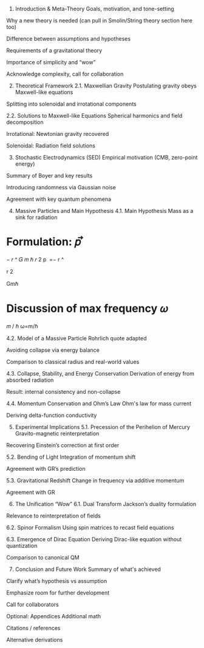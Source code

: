 1. Introduction & Meta-Theory
Goals, motivation, and tone-setting

Why a new theory is needed (can pull in Smolin/String theory section here too)

Difference between assumptions and hypotheses

Requirements of a gravitational theory

Importance of simplicity and “wow”

Acknowledge complexity, call for collaboration

2. Theoretical Framework
2.1. Maxwellian Gravity
Postulating gravity obeys Maxwell-like equations

Splitting into solenoidal and irrotational components

2.2. Solutions to Maxwell-like Equations
Spherical harmonics and field decomposition

Irrotational: Newtonian gravity recovered

Solenoidal: Radiation field solutions

3. Stochastic Electrodynamics (SED)
Empirical motivation (CMB, zero-point energy)

Summary of Boyer and key results

Introducing randomness via Gaussian noise

Agreement with key quantum phenomena

4. Massive Particles and Main Hypothesis
4.1. Main Hypothesis
Mass as a sink for radiation

Formulation: 
𝑝
⃗
=
−
𝑟
^
𝐺
𝑚
ℏ
𝑟
2
p
​
 =− 
r
^
  
r 
2
 
Gmℏ
​
 

Discussion of max frequency 
𝜔
=
𝑚
/
ℏ
ω=m/ℏ

4.2. Model of a Massive Particle
Rohrlich quote adapted

Avoiding collapse via energy balance

Comparison to classical radius and real-world values

4.3. Collapse, Stability, and Energy Conservation
Derivation of energy from absorbed radiation

Result: internal consistency and non-collapse

4.4. Momentum Conservation and Ohm’s Law
Ohm's law for mass current

Deriving delta-function conductivity

5. Experimental Implications
5.1. Precession of the Perihelion of Mercury
Gravito-magnetic reinterpretation

Recovering Einstein’s correction at first order

5.2. Bending of Light
Integration of momentum shift

Agreement with GR’s prediction

5.3. Gravitational Redshift
Change in frequency via additive momentum

Agreement with GR

6. The Unification “Wow”
6.1. Dual Transform
Jackson’s duality formulation

Relevance to reinterpretation of fields

6.2. Spinor Formalism
Using spin matrices to recast field equations

6.3. Emergence of Dirac Equation
Deriving Dirac-like equation without quantization

Comparison to canonical QM

7. Conclusion and Future Work
Summary of what's achieved

Clarify what’s hypothesis vs assumption

Emphasize room for further development

Call for collaborators

Optional: Appendices
Additional math

Citations / references

Alternative derivations

